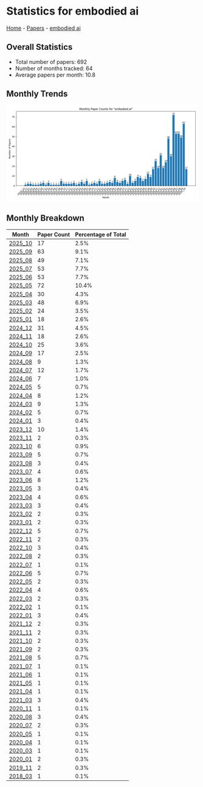 # Statistics for embodied ai

[Home](https://arxcompass.github.io) - [Papers](https://arxcompass.github.io/papers) - [embodied ai](https://arxcompass.github.io/papers/embodied_ai)

## Overall Statistics

- Total number of papers: 692
- Number of months tracked: 64
- Average papers per month: 10.8

## Monthly Trends

![Monthly Paper Counts](monthly_stats.png)

## Monthly Breakdown

| Month | Paper Count | Percentage of Total |
| --- | --- | --- |
| [2025_10](./2025_10/papers_1.md) | 17 | 2.5% |
| [2025_09](./2025_09/papers_1.md) | 63 | 9.1% |
| [2025_08](./2025_08/papers_1.md) | 49 | 7.1% |
| [2025_07](./2025_07/papers_1.md) | 53 | 7.7% |
| [2025_06](./2025_06/papers_1.md) | 53 | 7.7% |
| [2025_05](./2025_05/papers_1.md) | 72 | 10.4% |
| [2025_04](./2025_04/papers_1.md) | 30 | 4.3% |
| [2025_03](./2025_03/papers_1.md) | 48 | 6.9% |
| [2025_02](./2025_02/papers_1.md) | 24 | 3.5% |
| [2025_01](./2025_01/papers_1.md) | 18 | 2.6% |
| [2024_12](./2024_12/papers_1.md) | 31 | 4.5% |
| [2024_11](./2024_11/papers_1.md) | 18 | 2.6% |
| [2024_10](./2024_10/papers_1.md) | 25 | 3.6% |
| [2024_09](./2024_09/papers_1.md) | 17 | 2.5% |
| [2024_08](./2024_08/papers_1.md) | 9 | 1.3% |
| [2024_07](./2024_07/papers_1.md) | 12 | 1.7% |
| [2024_06](./2024_06/papers_1.md) | 7 | 1.0% |
| [2024_05](./2024_05/papers_1.md) | 5 | 0.7% |
| [2024_04](./2024_04/papers_1.md) | 8 | 1.2% |
| [2024_03](./2024_03/papers_1.md) | 9 | 1.3% |
| [2024_02](./2024_02/papers_1.md) | 5 | 0.7% |
| [2024_01](./2024_01/papers_1.md) | 3 | 0.4% |
| [2023_12](./2023_12/papers_1.md) | 10 | 1.4% |
| [2023_11](./2023_11/papers_1.md) | 2 | 0.3% |
| [2023_10](./2023_10/papers_1.md) | 6 | 0.9% |
| [2023_09](./2023_09/papers_1.md) | 5 | 0.7% |
| [2023_08](./2023_08/papers_1.md) | 3 | 0.4% |
| [2023_07](./2023_07/papers_1.md) | 4 | 0.6% |
| [2023_06](./2023_06/papers_1.md) | 8 | 1.2% |
| [2023_05](./2023_05/papers_1.md) | 3 | 0.4% |
| [2023_04](./2023_04/papers_1.md) | 4 | 0.6% |
| [2023_03](./2023_03/papers_1.md) | 3 | 0.4% |
| [2023_02](./2023_02/papers_1.md) | 2 | 0.3% |
| [2023_01](./2023_01/papers_1.md) | 2 | 0.3% |
| [2022_12](./2022_12/papers_1.md) | 5 | 0.7% |
| [2022_11](./2022_11/papers_1.md) | 2 | 0.3% |
| [2022_10](./2022_10/papers_1.md) | 3 | 0.4% |
| [2022_08](./2022_08/papers_1.md) | 2 | 0.3% |
| [2022_07](./2022_07/papers_1.md) | 1 | 0.1% |
| [2022_06](./2022_06/papers_1.md) | 5 | 0.7% |
| [2022_05](./2022_05/papers_1.md) | 2 | 0.3% |
| [2022_04](./2022_04/papers_1.md) | 4 | 0.6% |
| [2022_03](./2022_03/papers_1.md) | 2 | 0.3% |
| [2022_02](./2022_02/papers_1.md) | 1 | 0.1% |
| [2022_01](./2022_01/papers_1.md) | 3 | 0.4% |
| [2021_12](./2021_12/papers_1.md) | 2 | 0.3% |
| [2021_11](./2021_11/papers_1.md) | 2 | 0.3% |
| [2021_10](./2021_10/papers_1.md) | 2 | 0.3% |
| [2021_09](./2021_09/papers_1.md) | 2 | 0.3% |
| [2021_08](./2021_08/papers_1.md) | 5 | 0.7% |
| [2021_07](./2021_07/papers_1.md) | 1 | 0.1% |
| [2021_06](./2021_06/papers_1.md) | 1 | 0.1% |
| [2021_05](./2021_05/papers_1.md) | 1 | 0.1% |
| [2021_04](./2021_04/papers_1.md) | 1 | 0.1% |
| [2021_03](./2021_03/papers_1.md) | 3 | 0.4% |
| [2020_11](./2020_11/papers_1.md) | 1 | 0.1% |
| [2020_08](./2020_08/papers_1.md) | 3 | 0.4% |
| [2020_07](./2020_07/papers_1.md) | 2 | 0.3% |
| [2020_05](./2020_05/papers_1.md) | 1 | 0.1% |
| [2020_04](./2020_04/papers_1.md) | 1 | 0.1% |
| [2020_03](./2020_03/papers_1.md) | 1 | 0.1% |
| [2020_01](./2020_01/papers_1.md) | 2 | 0.3% |
| [2019_11](./2019_11/papers_1.md) | 2 | 0.3% |
| [2018_03](./2018_03/papers_1.md) | 1 | 0.1% |
